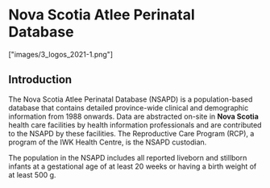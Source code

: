 # Nova Scotia Atlee Perinatal Database

["images/3_logos_2021-1.png"]

## Introduction

The Nova Scotia Atlee Perinatal Database (NSAPD) is a population-based database that contains detailed province-wide clinical and demographic information from 1988 onwards. Data are abstracted on-site in **Nova Scotia** health care facilities by health information professionals and are contributed to the NSAPD by these facilities. The Reproductive Care Program (RCP), a program of the IWK Health Centre, is the NSAPD custodian.

The population in the NSAPD includes all reported liveborn and stillborn infants at a gestational age of at least 20 weeks or having a birth weight of at least 500 g.